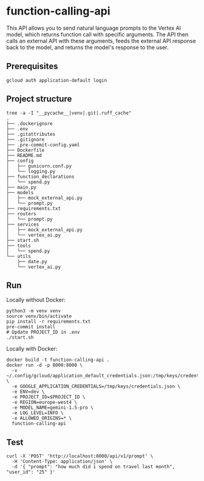 # function-calling-api
This API allows you to send natural language prompts to the Vertex AI model, which returns function call with specific arguments. The API then calls an external API with these arguments, feeds the external API response back to the model, and returns the model's response to the user.

## Prerequisites
```
gcloud auth application-default login
```

## Project structure
```
tree -a -I "__pycache__|venv|.git|.ruff_cache"
.
├── .dockerignore
├── .env
├── .gitattributes
├── .gitignore
├── .pre-commit-config.yaml
├── Dockerfile
├── README.md
├── config
│   ├── gunicorn.conf.py
│   └── logging.py
├── function_declarations
│   └── spend.py
├── main.py
├── models
│   ├── mock_external_api.py
│   └── prompt.py
├── requirements.txt
├── routers
│   └── prompt.py
├── services
│   ├── mock_external_api.py
│   └── vertex_ai.py
├── start.sh
├── tools
│   └── spend.py
└── utils
    ├── date.py
    └── vertex_ai.py
```

## Run

Locally without Docker:
```
python3 -m venv venv
source venv/bin/activate
pip install -r requirements.txt
pre-commit install
# Update PROJECT_ID in .env
./start.sh
```

Locally with Docker:
```
docker build -t function-calling-api .
docker run -d -p 8000:8000 \
  -v ~/.config/gcloud/application_default_credentials.json:/tmp/keys/credentials.json \
  -e GOOGLE_APPLICATION_CREDENTIALS=/tmp/keys/credentials.json \
  -e ENV=dev \
  -e PROJECT_ID=$PROJECT_ID \
  -e REGION=europe-west4 \
  -e MODEL_NAME=gemini-1.5-pro \
  -e LOG_LEVEL=INFO \
  -e ALLOWED_ORIGINS=* \
  function-calling-api
```
## Test
```
curl -X 'POST' 'http://localhost:8000/api/v1/prompt' \
  -H 'Content-Type: application/json' \
  -d '{ "prompt": "how much did i spend on travel last month", "user_id": "25" }'

```
